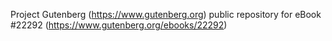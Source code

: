 Project Gutenberg (https://www.gutenberg.org) public repository for eBook #22292 (https://www.gutenberg.org/ebooks/22292)

